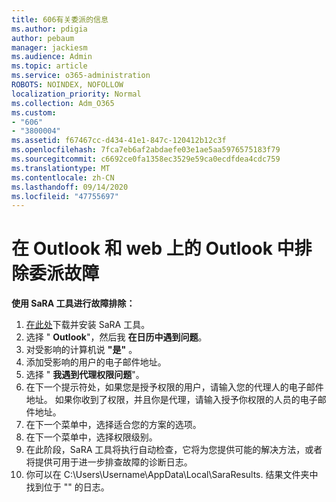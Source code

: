 ```yaml
---
title: 606有关委派的信息
ms.author: pdigia
author: pebaum
manager: jackiesm
ms.audience: Admin
ms.topic: article
ms.service: o365-administration
ROBOTS: NOINDEX, NOFOLLOW
localization_priority: Normal
ms.collection: Adm_O365
ms.custom:
- "606"
- "3800004"
ms.assetid: f67467cc-d434-41e1-847c-120412b12c3f
ms.openlocfilehash: 7fca7eb6af2abdaefe03e1ae5aa5976575183f79
ms.sourcegitcommit: c6692ce0fa1358ec3529e59ca0ecdfdea4cdc759
ms.translationtype: MT
ms.contentlocale: zh-CN
ms.lasthandoff: 09/14/2020
ms.locfileid: "47755697"
---
```

# <a name="troubleshooting-delegation-in-outlook-and-outlook-on-the-web"></a>在 Outlook 和 web 上的 Outlook 中排除委派故障

**使用 SaRA 工具进行故障排除：**

1. [在此处](https://aka.ms/SaRA-SkypeForBusinessSignIn)下载并安装 SaRA 工具。
1. 选择 " **Outlook**"，然后我 **在日历中遇到问题**。
1. 对受影响的计算机说 **"是"** 。
1. 添加受影响的用户的电子邮件地址。
1. 选择 " **我遇到代理权限问题**"。
1. 在下一个提示符处，如果您是授予权限的用户，请输入您的代理人的电子邮件地址。 如果你收到了权限，并且你是代理，请输入授予你权限的人员的电子邮件地址。
1. 在下一个菜单中，选择适合您的方案的选项。
1. 在下一个菜单中，选择权限级别。
1. 在此阶段，SaRA 工具将执行自动检查，它将为您提供可能的解决方法，或者将提供可用于进一步排查故障的诊断日志。
1. 你可以在 C:\Users\Username\AppData\Local\SaraResults. 结果文件夹中找到位于 "" 的日志。
